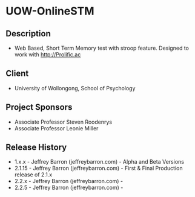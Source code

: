 UOW-OnlineSTM
====================
## Description
* Web Based, Short Term Memory test with stroop feature. Designed to work with http://Prolific.ac

## Client
* University of Wollongong, School of Psychology

## Project Sponsors
* Associate Professor Steven Roodenrys
* Associate Professor Leonie Miller

## Release History 
* 1.x.x   - Jeffrey Barron (jeffreybarron.com)  - Alpha and Beta Versions
* 2.1.15  - Jeffrey Barron (jeffreybarron.com)  - First & Final Production release of 2.1.x 
* 2.2.x   - Jeffrey Barron (jeffreybarron.com)  - 
* 2.2.5   - Jeffrey Barron (jeffreybarron.com)  - 